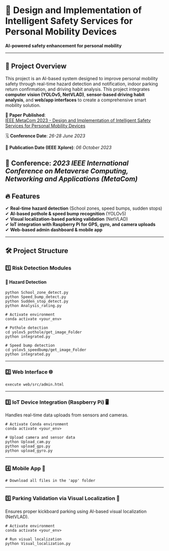 


# 🚀 Design and Implementation of Intelligent Safety Services for Personal Mobility Devices
**AI-powered safety enhancement for personal mobility**  

---

## 📌 Project Overview  
This project is an AI-based system designed to improve personal mobility safety through real-time hazard detection and notification, indoor parking return confirmation, and driving habit analysis.
This project integrates **computer vision (YOLOv5, NetVLAD)**, **sensor-based driving habit analysis**, and **web/app interfaces** to create a comprehensive smart mobility solution.  

📖 **Paper Published**:  
[IEEE MetaCom 2023 - Design and Implementation of Intelligent Safety Services for Personal Mobility Devices](https://ieeexplore.ieee.org/abstract/document/10271873) 

🗓 **Conference Date**: *26-28 June 2023*  

📅 **Publication Date (IEEE Xplore)**: *06 October 2023*  

📍 **Conference**: *2023 IEEE International Conference on Metaverse Computing, Networking and Applications (MetaCom)*
---

## 🔥 Features  
✔ **Real-time hazard detection** (School zones, speed bumps, sudden stops)  
✔ **AI-based pothole & speed bump recognition** (YOLOv5)  
✔ **Visual localization-based parking validation** (NetVLAD)  
✔ **IoT integration with Raspberry Pi for GPS, gyro, and camera uploads**  
✔ **Web-based admin dashboard & mobile app**  

---

## 🛠️ Project Structure  

### 1️⃣ Risk Detection Modules  

#### 🚦 Hazard Detection  
```
python School_zone_detect.py
python Speed_bump_detect.py
python Sudden_stop_detect.py
python Analysis_rating.py

# Activate environment
conda activate <your_env>

# Pothole detection
cd yolov5_pothole/get_image_Folder
python integrated.py

# Speed bump detection
cd yolov5_speedbump/get_image_Folder
python integrated.py
```
---

### 2️⃣ Web Interface 🌐

```
execute web/src/admin.html
```

---

### 3️⃣ IoT Device Integration (Raspberry Pi) 🖥️
Handles real-time data uploads from sensors and cameras.
```
# Activate Conda environment
conda activate <your_env>

# Upload camera and sensor data
python Upload_cam.py
python upload_gps.py
python upload_gyro.py
```

---
### 4️⃣ Mobile App 📱
```
# Download all files in the 'app' folder
```


---
### 5️⃣ Parking Validation via Visual Localization 📍
Ensures proper kickboard parking using AI-based visual localization (NetVLAD).
```
# Activate environment
conda activate <your_env>

# Run visual localization
python Visual_localization.py
```
